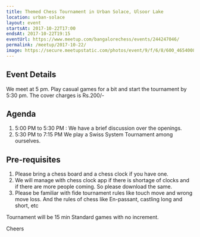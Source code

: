 ```yaml
---
title: Themed Chess Tournament in Urban Solace, Ulsoor Lake
location: urban-solace
layout: event
startsAt: 2017-10-22T17:00
endsAt: 2017-10-22T19:15
eventUrl: https://www.meetup.com/bangalorechess/events/244247046/
permalink: /meetup/2017-10-22/
image: https://secure.meetupstatic.com/photos/event/9/f/6/8/600_465400808.jpeg
---
```

## Event Details
We meet at 5 pm. Play casual games for a bit and start the tournament by 5:30 pm. The cover charges is Rs.200/-

## Agenda
1. 5:00 PM to 5:30 PM : We have a brief discussion over the openings.
1. 5:30 PM to 7:15 PM We play a Swiss System Tournament among ourselves.

## Pre-requisites
1. Please bring a chess board and a chess clock if you have one.
1. We will manage with chess clock app if there is shortage of clocks and if there are more people coming. So please download the same.
1. Please be familiar with fide tournament rules like touch move and wrong move loss. And the rules of chess like En-passant, castling long and short, etc

Tournament will be 15 min Standard games with no increment.

Cheers



